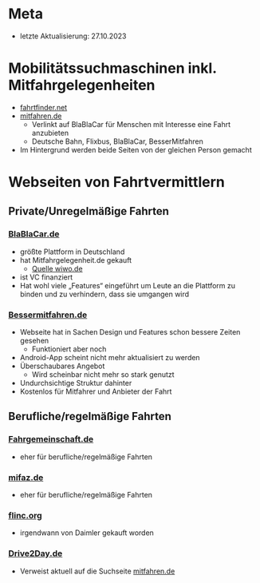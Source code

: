 # Meta
- letzte Aktualisierung: 27.10.2023


# Mobilitätssuchmaschinen inkl. Mitfahrgelegenheiten
- [fahrtfinder.net](https://www.fahrtfinder.net/)
- [mitfahren.de](https://www.mitfahren.de/)
	- Verlinkt auf BlaBlaCar für Menschen mit Interesse eine Fahrt anzubieten
	- Deutsche Bahn, Flixbus, BlaBlaCar, BesserMitfahren
- Im Hintergrund werden beide Seiten von der gleichen Person gemacht

# Webseiten von Fahrtvermittlern
## Private/Unregelmäßige Fahrten
### [BlaBlaCar.de](BlaBlaCar.de)
- größte Plattform in Deutschland
- hat Mitfahrgelegenheit.de gekauft
	- [Quelle wiwo.de](https://www.wiwo.de/unternehmen/dienstleister/mitfahrgelegenheit-de-blablacar-uebernimmt-groesste-deutsche-mitfahrzentrale/11636918.html)
- ist VC finanziert
- Hat wohl viele „Features“ eingeführt um Leute an die Plattform zu binden und zu verhindern, dass sie umgangen wird

### [Bessermitfahren.de](Bessermitfahren.de)
- Webseite hat in Sachen Design und Features schon bessere Zeiten gesehen
	- Funktioniert aber noch
- Android-App scheint nicht mehr aktualisiert zu werden
- Überschaubares Angebot
	- Wird scheinbar nicht mehr so stark genutzt
- Undurchsichtige Struktur dahinter
- Kostenlos für Mitfahrer und Anbieter der Fahrt

## Berufliche/regelmäßige Fahrten
### [Fahrgemeinschaft.de](Fahrgemeinschaft.de)
- eher für berufliche/regelmäßige Fahrten

### [mifaz.de](mifaz.de)
- eher für berufliche/regelmäßige Fahrten

### [flinc.org](flinc.org)
- irgendwann von Daimler gekauft worden

### [Drive2Day.de](Drive2Day.de)
- Verweist aktuell auf die Suchseite [mitfahren.de](mitfahren.de)

